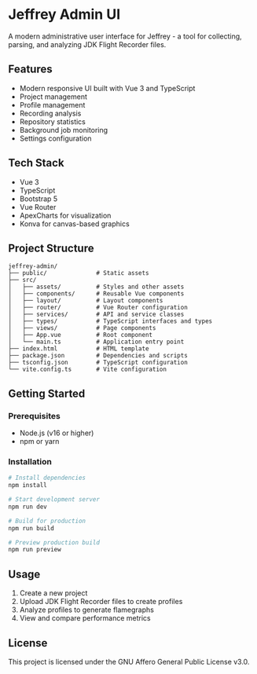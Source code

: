 # Jeffrey Admin UI

A modern administrative user interface for Jeffrey - a tool for collecting, parsing, and analyzing JDK Flight Recorder files.

## Features

- Modern responsive UI built with Vue 3 and TypeScript
- Project management
- Profile management
- Recording analysis
- Repository statistics
- Background job monitoring
- Settings configuration

## Tech Stack

- Vue 3
- TypeScript
- Bootstrap 5
- Vue Router
- ApexCharts for visualization
- Konva for canvas-based graphics

## Project Structure

```
jeffrey-admin/
├── public/              # Static assets
├── src/
│   ├── assets/          # Styles and other assets
│   ├── components/      # Reusable Vue components
│   ├── layout/          # Layout components
│   ├── router/          # Vue Router configuration
│   ├── services/        # API and service classes
│   ├── types/           # TypeScript interfaces and types
│   ├── views/           # Page components
│   ├── App.vue          # Root component
│   └── main.ts          # Application entry point
├── index.html           # HTML template
├── package.json         # Dependencies and scripts
├── tsconfig.json        # TypeScript configuration
└── vite.config.ts       # Vite configuration
```

## Getting Started

### Prerequisites

- Node.js (v16 or higher)
- npm or yarn

### Installation

```bash
# Install dependencies
npm install

# Start development server
npm run dev

# Build for production
npm run build

# Preview production build
npm run preview
```

## Usage

1. Create a new project
2. Upload JDK Flight Recorder files to create profiles
3. Analyze profiles to generate flamegraphs
4. View and compare performance metrics

## License

This project is licensed under the GNU Affero General Public License v3.0.